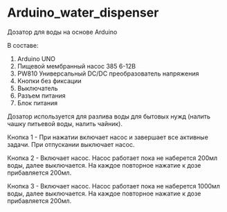 # Arduino_water_dispenser
Дозатор для воды на основе Arduino

В составе:
1. Arduino UNO
2. Пищевой мембранный насос 385 6-12В
3. PW810 Универсальный DC/DC преобразователь напряжения
4. Кнопки без фиксации
5. Выключатель
6. Разъем питания
7. Блок питания 

Дозатор используется для разлива воды для бытовых нужд (налить чашку питьевой воды, налить чайник).
<p>Кнопка 1 - При нажатии включает насос и завершает все активные задачи. 
           При отпускании выключает насос.</p>
<p>Кнопка 2 - Включает насос. Насос работает пока не наберется 200мл воды, 
           далее выключается. На каждое повторное нажатие к дозе прибавляется 200мл.</p>
<p>Кнопка 3 - Включает насос. Насос работает пока не наберется 1000мл воды, 
           далее выключается. На каждое повторное нажатие к дозе прибавляется 200мл.</p>


